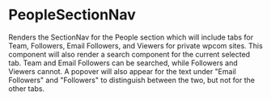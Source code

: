 PeopleSectionNav
================

Renders the SectionNav for the People section which will include tabs for Team, Followers, Email Followers, and Viewers for private wpcom sites. This component will also render a search component for the current selected tab. Team and Email Followers can be searched, while Followers and Viewers cannot. A popover will also appear for the text under "Email Followers" and "Followers" to distinguish between the two, but not for the other tabs.
